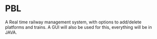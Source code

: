 # PBL
A Real time railway management system, with options to add/delete platforms and trains.
A GUI will also be used for this, everything will be in JAVA.